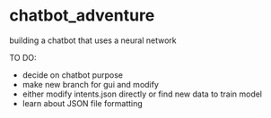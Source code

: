 # chatbot_adventure
building a chatbot that uses a neural network

TO DO:

- decide on chatbot purpose 
- make new branch for gui and modify
- either modify intents.json directly or find new data to train model
- learn about JSON file formatting

